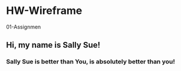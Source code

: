 # HW-Wireframe
01-Assignmen

## Hi, my name is Sally Sue!

### Sally Sue is better than You, is absolutely better than you!
